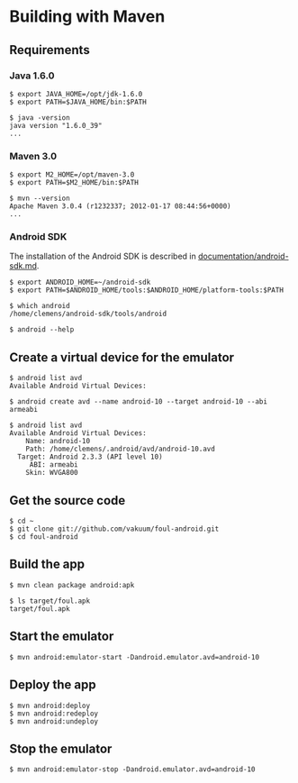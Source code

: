 # Building with Maven

## Requirements

### Java 1.6.0

```
$ export JAVA_HOME=/opt/jdk-1.6.0
$ export PATH=$JAVA_HOME/bin:$PATH

$ java -version
java version "1.6.0_39"
...
```

### Maven 3.0

```
$ export M2_HOME=/opt/maven-3.0
$ export PATH=$M2_HOME/bin:$PATH

$ mvn --version
Apache Maven 3.0.4 (r1232337; 2012-01-17 08:44:56+0000)
...
```

### Android SDK

The installation of the Android SDK is described in [documentation/android-sdk.md](android-sdk.md).

```
$ export ANDROID_HOME=~/android-sdk
$ export PATH=$ANDROID_HOME/tools:$ANDROID_HOME/platform-tools:$PATH

$ which android
/home/clemens/android-sdk/tools/android

$ android --help
```

## Create a virtual device for the emulator

```
$ android list avd
Available Android Virtual Devices:

$ android create avd --name android-10 --target android-10 --abi armeabi

$ android list avd
Available Android Virtual Devices:
    Name: android-10
    Path: /home/clemens/.android/avd/android-10.avd
  Target: Android 2.3.3 (API level 10)
     ABI: armeabi
    Skin: WVGA800
```

## Get the source code

```
$ cd ~
$ git clone git://github.com/vakuum/foul-android.git
$ cd foul-android
```

## Build the app

```
$ mvn clean package android:apk

$ ls target/foul.apk
target/foul.apk
```

## Start the emulator

```
$ mvn android:emulator-start -Dandroid.emulator.avd=android-10
```

## Deploy the app

```
$ mvn android:deploy
$ mvn android:redeploy
$ mvn android:undeploy
```

## Stop the emulator

```
$ mvn android:emulator-stop -Dandroid.emulator.avd=android-10
```

